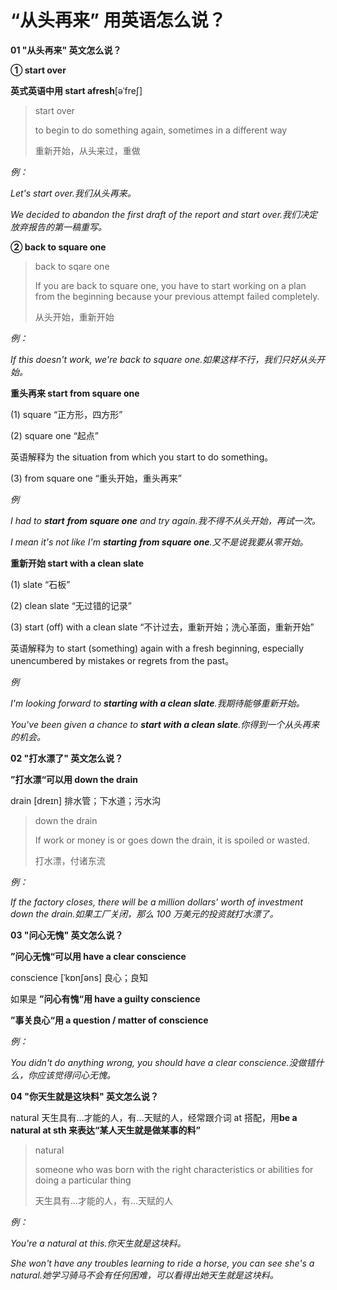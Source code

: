 # “从头再来” 用英语怎么说？

**01 "从头再来" 英文怎么说？**

**① start over**

**英式英语中用 start afresh**[əˈfreʃ]

> start over
>
> to begin to do something again, sometimes in a different way
>
> 重新开始，从头来过，重做

_例：_

_Let's start over.我们从头再来。_

_We decided to abandon the first draft of the report and start over.我们决定放弃报告的第一稿重写。_

**② back to square one**

> back to sqare one
>
> If you are back to square one, you have to start working on a plan from the beginning because your previous attempt failed completely.
>
> 从头开始，重新开始

_例：_

_If this doesn't work, we're back to square one.如果这样不行，我们只好从头开始。_

**重头再来 start from square one**

(1) square “正方形，四方形”

(2) square one “起点”

英语解释为 the situation from which you start to do something。

(3) from square one “重头开始，重头再来”

_例_

_I had to **start** **from square one** and try again.我不得不从头开始，再试一次。_

_I mean it's not like I'm **starting** **from square one**.又不是说我要从零开始。_

**重新开始 start with a clean slate**

(1) slate “石板”

(2) clean slate “无过错的记录”

(3) start (off) with a clean slate “不计过去，重新开始；洗心革面，重新开始”

英语解释为 to start (something) again with a fresh beginning, especially unencumbered by mistakes or regrets from the past。

_例_

_I'm looking forward to **starting with a clean slate**.我期待能够重新开始。_

_You've been given a chance to **start with a clean slate**.你得到一个从头再来的机会。_

**02 "打水漂了" 英文怎么说？**

**”打水漂“可以用 down the drain**

drain [dreɪn] 排水管；下水道；污水沟

> down the drain
>
> If work or money is or goes down the drain, it is spoiled or wasted.
>
> 打水漂，付诸东流

_例：_

_If the factory closes, there will be a million dollars' worth of investment down the drain.如果工厂关闭，那么 100 万美元的投资就打水漂了。_

**03 "问心无愧" 英文怎么说？**

**”问心无愧“可以用 have a clear conscience**

conscience [ˈkɒnʃəns] 良心；良知

如果是 **”问心有愧“用 have a guilty conscience**

**”事关良心“用 a question / matter of conscience**

_例：_

_You didn't do anything wrong, you should have a clear conscience.没做错什么，你应该觉得问心无愧。_

**04 "你天生就是这块料" 英文怎么说？**

natural 天生具有…才能的人，有…天赋的人，经常跟介词 at 搭配，用**be a natural at sth 来表达“某人天生就是做某事的料”**

> natural
>
> someone who was born with the right characteristics or abilities for doing a particular thing
>
> 天生具有...才能的人，有...天赋的人

_例：_

_You're a natural at this.你天生就是这块料。_

_She won't have any troubles learning to ride a horse, you can see she's a natural.她学习骑马不会有任何困难，可以看得出她天生就是这块料。_
